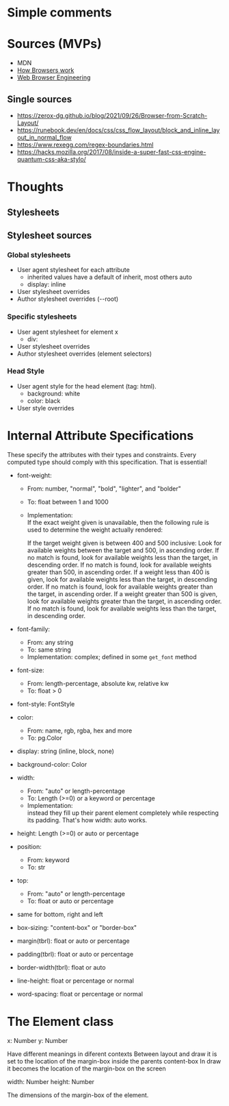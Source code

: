 # Simple comments

# Sources (MVPs)
- MDN
- [How Browsers work](https://web.dev/howbrowserswork/)
- [Web Browser Engineering](https://browser.engineering/)
## Single sources
- https://zerox-dg.github.io/blog/2021/09/26/Browser-from-Scratch-Layout/
- https://runebook.dev/en/docs/css/css_flow_layout/block_and_inline_layout_in_normal_flow
- https://www.rexegg.com/regex-boundaries.html
- https://hacks.mozilla.org/2017/08/inside-a-super-fast-css-engine-quantum-css-aka-stylo/

# Thoughts

## Stylesheets

## Stylesheet sources

### Global stylesheets
- User agent stylesheet for each attribute
    - inherited values have a default of inherit, most others auto
    - display: inline
- User stylesheet overrides
- Author stylesheet overrides (--root)

### Specific stylesheets
- User agent stylesheet for element x 
    - div: 
- User stylesheet overrides
- Author stylesheet overrides (element selectors)

### Head Style
- User agent style for the head element (tag: html).
    - background: white
    - color: black
- User style overrides


# Internal Attribute Specifications

These specify the attributes with their types and constraints. Every computed type should comply with this specification. That is essential!

- font-weight: 
    - From: number, "normal", "bold", "lighter", and "bolder"
    - To: float between 1 and 1000
    - Implementation:  
        If the exact weight given is unavailable, then the following rule is used to determine the weight actually rendered:

        If the target weight given is between 400 and 500 inclusive:
        Look for available weights between the target and 500, in ascending order.
        If no match is found, look for available weights less than the target, in descending order.
        If no match is found, look for available weights greater than 500, in ascending order.
        If a weight less than 400 is given, look for available weights less than the target, in descending order. If no match is found, look for available weights greater than the target, in ascending order.
        If a weight greater than 500 is given, look for available weights greater than the target, in ascending order. If no match is found, look for available weights less than the target, in descending order.

- font-family: 
    - From: any string
    - To: same string
    - Implementation: complex; defined in some `get_font` method
- font-size:
    - From: length-percentage, absolute kw, relative kw
    - To: float > 0
- font-style: FontStyle
- color: 
    - From: name, rgb, rgba, hex and more
    - To: pg.Color
- display: string (inline, block, none)
- background-color: Color
- width: 
    - From: "auto" or length-percentage
    - To: Length (>=0) or a keyword or percentage
    - Implementation:  
        instead they fill up their parent element completely while respecting its padding. That's how width: auto works.
- height: Length (>=0) or auto or percentage
- position: 
    - From: keyword
    - To: str
- top: 
    - From: "auto" or length-percentage
    - To: float or auto or percentage
- same for bottom, right and left
- box-sizing: "content-box" or "border-box"
- margin(tbrl): float or auto or percentage
- padding(tbrl): float or auto or percentage
- border-width(tbrl): float or auto
- line-height: float or percentage or normal
- word-spacing: float or percentage or normal

# The Element class

x: Number
y: Number

Have different meanings in diferent contexts
Between layout and draw it is set to the location of the margin-box inside the parents content-box
In draw it becomes the location of the margin-box on the screen

width: Number
height: Number

The dimensions of the margin-box of the element.

